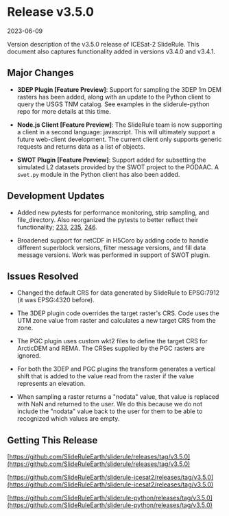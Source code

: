 # Release v3.5.0

2023-06-09

Version description of the v3.5.0 release of ICESat-2 SlideRule.  This document also captures functionality added in versions v3.4.0 and v3.4.1.

## Major Changes

* __3DEP Plugin [Feature Preview]__: Support for sampling the 3DEP 1m DEM rasters has been added, along with an update to the Python client to query the USGS TNM catalog.  See examples in the sliderule-python repo for more details at this time.

* __Node.js Client [Feature Preview]__: The SlideRule team is now supporting a client in a second language: javascript.  This will ultimately support a future web-client development.  The current client only supports generic requests and returns data as a list of objects.

* __SWOT Plugin [Feature Preview]__: Support added for subsetting the simulated L2 datasets provided by the SWOT project to the PODAAC.  A `swot.py` module in the Python client has also been added.

## Development Updates

* Added new pytests for performance monitoring, strip sampling, and file_directory. Also reorganized the pytests to better reflect their functionality; [233](https://github.com/SlideRuleEarth/sliderule/issues/233), [235](https://github.com/SlideRuleEarth/sliderule/issues/235), [246](https://github.com/SlideRuleEarth/sliderule/issues/246).

* Broadened support for netCDF in H5Coro by adding code to handle different superblock versions, filter message versions, and fill data message versions.  Work was performed in support of SWOT plugin.

## Issues Resolved

* Changed the default CRS for data generated by SlideRule to EPSG:7912 (it was EPSG:4320 before).

* The 3DEP plugin code overrides the target raster's CRS. Code uses the UTM zone value from raster and calculates a new target CRS from the zone.

* The PGC plugin uses custom wkt2 files to define the target CRS for ArcticDEM and REMA. The CRSes supplied by the PGC rasters are ignored.

* For both the 3DEP and PGC plugins the transform generates a vertical shift that is added to the value read from the raster if the value represents an elevation.

* When sampling a raster returns a "nodata" value, that value is replaced with NaN and returned to the user.  We do this because we do not include the "nodata" value back to the user for them to be able to recognized which values are empty.

## Getting This Release

[https://github.com/SlideRuleEarth/sliderule/releases/tag/v3.5.0](https://github.com/SlideRuleEarth/sliderule/releases/tag/v3.5.0)

[https://github.com/SlideRuleEarth/sliderule-icesat2/releases/tag/v3.5.0](https://github.com/SlideRuleEarth/sliderule-icesat2/releases/tag/v3.5.0)

[https://github.com/SlideRuleEarth/sliderule-python/releases/tag/v3.5.0](https://github.com/SlideRuleEarth/sliderule-python/releases/tag/v3.5.0)

